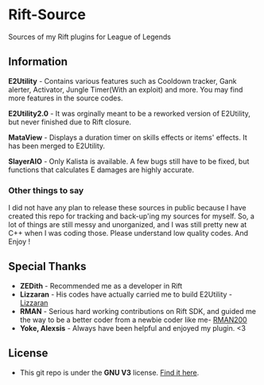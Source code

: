 # Rift-Source
Sources of my Rift plugins for League of Legends

## Information

**E2Utility** - Contains various features such as Cooldown tracker, Gank alerter, Activator, Jungle Timer(With an exploit) and more. You may find more features in the source codes.

**E2Utility2.0** - It was orginally meant to be a reworked version of E2Utility, but never finished due to Rift closure.

**MataView** - Displays a duration timer on skills effects or items' effects. It has been merged to E2Utility.

**SlayerAIO** - Only Kalista is available. A few bugs still have to be fixed, but functions that calculates E damages are highly accurate. 

### Other things to say

I did not have any plan to release these sources in public because I have created this repo for tracking and back-up'ing my sources for myself.
So, a lot of things are still messy and unorganized, and I was still pretty new at C++ when I was coding those. 
Please understand low quality codes.
And Enjoy ! 

## Special Thanks

* **ZEDith** - Recommended me as a developer in Rift
* **Lizzaran** - His codes have actually carried me to build E2Utility - [Lizzaran](https://github.com/Lizzaran)
* **RMAN** - Serious hard working contributions on Rift SDK, and guided me the way to be a better coder from a newbie coder like me- [RMAN200](https://github.com/rman200)
* **Yoke, Alexsis** - Always have been helpful and enjoyed my plugin. <3


## License

- This git repo is under the **GNU V3** license. [Find it here](https://github.com/pascalandy/GNU-GENERAL-PUBLIC-LICENSE/blob/master/LICENSE.md).
